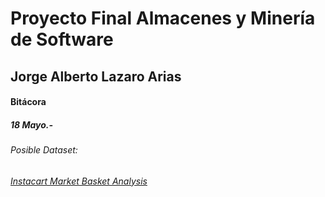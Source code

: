 # Proyecto Final Almacenes y Minería de Software

## Jorge Alberto Lazaro Arias

#### Bitácora

##### 18 Mayo.-
###### Posible Dataset:
  *[Instacart Market Basket Analysis](https://www.kaggle.com/c/instacart-market-basket-analysis/)*
